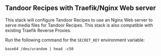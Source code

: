 ## Tandoor Recipes with Traefik/Nginx Web server
This stack will configure Tandoor Recipes to use an Nginx Web server to serve media files for Tandoor Recipes. This stack is also compatible with existing Traefik Reverse Proxies.

Run the following command for the `SECRET_KEY` environment variable:
```
base64 /dev/urandom | head -c50
```